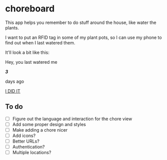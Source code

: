 # choreboard

This app helps you remember to do stuff around the house, like water the plants.

I want to put an RFID tag in some of my plant pots, so I can use my phone to find out when I last watered them.

It'll look a bit like this:

Hey, you last watered me

***3***

days ago

[I DID IT]()

## To do

- [ ] Figure out the language and interaction for the chore view
- [ ] Add some proper design and styles
- [ ] Make adding a chore nicer
- [ ] Add icons?
- [ ] Better URLs?
- [ ] Authentication?
- [ ] Multiple locations?
